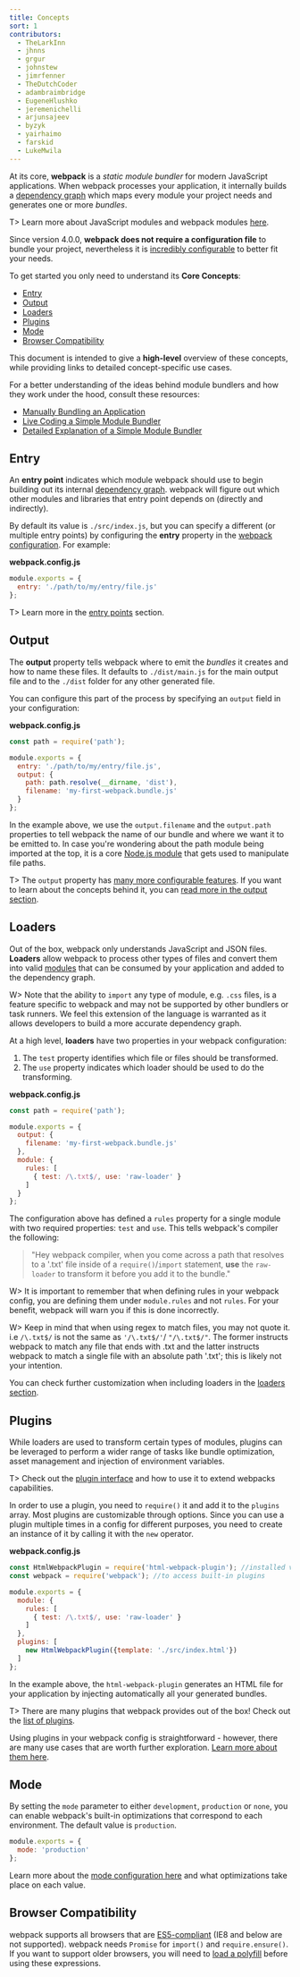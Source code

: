 ```yaml
---
title: Concepts
sort: 1
contributors:
  - TheLarkInn
  - jhnns
  - grgur
  - johnstew
  - jimrfenner
  - TheDutchCoder
  - adambraimbridge
  - EugeneHlushko
  - jeremenichelli
  - arjunsajeev
  - byzyk
  - yairhaimo
  - farskid
  - LukeMwila
---
```


At its core, __webpack__ is a _static module bundler_ for modern JavaScript applications. When webpack processes your application, it internally builds a [dependency graph](/concepts/dependency-graph/) which maps every module your project needs and generates one or more _bundles_.

T> Learn more about JavaScript modules and webpack modules [here](/concepts/modules).

Since version 4.0.0, __webpack does not require a configuration file__ to bundle your project, nevertheless it is [incredibly configurable](/configuration) to better fit your needs.

To get started you only need to understand its __Core Concepts__:

- [Entry](#entry)
- [Output](#output)
- [Loaders](#loaders)
- [Plugins](#plugins)
- [Mode](#mode)
- [Browser Compatibility](#browser-compatibility)

This document is intended to give a __high-level__ overview of these concepts, while providing links to detailed concept-specific use cases.

For a better understanding of the ideas behind module bundlers and how they work under the hood, consult these resources:

- [Manually Bundling an Application](https://www.youtube.com/watch?v=UNMkLHzofQI)
- [Live Coding a Simple Module Bundler](https://www.youtube.com/watch?v=Gc9-7PBqOC8)
- [Detailed Explanation of a Simple Module Bundler](https://github.com/ronami/minipack)


## Entry

An __entry point__ indicates which module webpack should use to begin building out its internal [dependency graph](/concepts/dependency-graph/). webpack will figure out which other modules and libraries that entry point depends on (directly and indirectly).

By default its value is `./src/index.js`, but you can specify a different (or multiple entry points) by configuring the __entry__ property in the [webpack configuration](/configuration). For example:

__webpack.config.js__

``` js
module.exports = {
  entry: './path/to/my/entry/file.js'
};
```

T> Learn more in the [entry points](/concepts/entry-points) section.


## Output

The __output__ property tells webpack where to emit the _bundles_ it creates and how to name these files. It defaults to `./dist/main.js` for the main output file and to the `./dist` folder for any other generated file.

You can configure this part of the process by specifying an `output` field in your configuration:

__webpack.config.js__

```javascript
const path = require('path');

module.exports = {
  entry: './path/to/my/entry/file.js',
  output: {
    path: path.resolve(__dirname, 'dist'),
    filename: 'my-first-webpack.bundle.js'
  }
};
```

In the example above, we use the `output.filename` and the `output.path` properties to tell webpack the name of our bundle and where we want it to be emitted to. In case you're wondering about the path module being imported at the top, it is a core [Node.js module](https://nodejs.org/api/modules.html) that gets used to manipulate file paths.

T> The `output` property has [many more configurable features](/configuration/output). If you want to learn about the concepts behind it, you can [read more in the output section](/concepts/output).


## Loaders

Out of the box, webpack only understands JavaScript and JSON files. __Loaders__ allow webpack to process other types of files and convert them into valid [modules](/concepts/modules) that can be consumed by your application and added to the dependency graph.

W> Note that the ability to `import` any type of module, e.g. `.css` files, is a feature specific to webpack and may not be supported by other bundlers or task runners. We feel this extension of the language is warranted as it allows developers to build a more accurate dependency graph.

At a high level, __loaders__ have two properties in your webpack configuration:

1. The `test` property identifies which file or files should be transformed.
2. The `use` property indicates which loader should be used to do the transforming.

__webpack.config.js__

```javascript
const path = require('path');

module.exports = {
  output: {
    filename: 'my-first-webpack.bundle.js'
  },
  module: {
    rules: [
      { test: /\.txt$/, use: 'raw-loader' }
    ]
  }
};
```

The configuration above has defined a `rules` property for a single module with two required properties: `test` and `use`. This tells webpack's compiler the following:

> "Hey webpack compiler, when you come across a path that resolves to a '.txt' file inside of a `require()`/`import` statement, __use__ the `raw-loader` to transform it before you add it to the bundle."

W> It is important to remember that when defining rules in your webpack config, you are defining them under `module.rules` and not `rules`. For your benefit, webpack will warn you if this is done incorrectly.

W> Keep in mind that when using regex to match files, you may not quote it. i.e `/\.txt$/` is not the same as `'/\.txt$/'`/ `"/\.txt$/"`. The former instructs webpack to match any file that ends with .txt and the latter instructs webpack to match a single file with an absolute path '.txt'; this is likely not your intention. 

You can check further customization when including loaders in the [loaders section](/concepts/loaders).


## Plugins

While loaders are used to transform certain types of modules, plugins can be leveraged to perform a wider range of tasks like bundle optimization, asset management and injection of environment variables.

T> Check out the [plugin interface](/api/plugins) and how to use it to extend webpacks capabilities.

In order to use a plugin, you need to `require()` it and add it to the `plugins` array. Most plugins are customizable through options. Since you can use a plugin multiple times in a config for different purposes, you need to create an instance of it by calling it with the `new` operator.

__webpack.config.js__

```javascript
const HtmlWebpackPlugin = require('html-webpack-plugin'); //installed via npm
const webpack = require('webpack'); //to access built-in plugins

module.exports = {
  module: {
    rules: [
      { test: /\.txt$/, use: 'raw-loader' }
    ]
  },
  plugins: [
    new HtmlWebpackPlugin({template: './src/index.html'})
  ]
};
```

In the example above, the `html-webpack-plugin` generates an HTML file for your application by injecting automatically all your generated bundles.

T> There are many plugins that webpack provides out of the box! Check out the [list of plugins](/plugins).

Using plugins in your webpack config is straightforward - however, there are many use cases that are worth further exploration. [Learn more about them here](/concepts/plugins).


## Mode

By setting the `mode` parameter to either `development`, `production` or `none`, you can enable webpack's built-in optimizations that correspond to each environment. The default value is `production`.

```javascript
module.exports = {
  mode: 'production'
};
```

Learn more about the [mode configuration here](/configuration/mode) and what optimizations take place on each value.


## Browser Compatibility

webpack supports all browsers that are [ES5-compliant](https://kangax.github.io/compat-table/es5/) (IE8 and below are not supported). webpack needs `Promise` for `import()` and `require.ensure()`. If you want to support older browsers, you will need to [load a polyfill](/guides/shimming/) before using these expressions.
